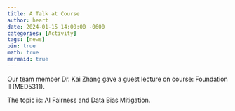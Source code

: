 ```yaml
---
title: A Talk at Course
author: heart
date: 2024-01-15 14:00:00 -0600
categories: [Activity]
tags: [news]
pin: true
math: true
mermaid: true
---
```


Our team member Dr. Kai Zhang gave a guest lecture on course: Foundation II (MED5311).

The topic is: AI Fairness and Data Bias Mitigation.
